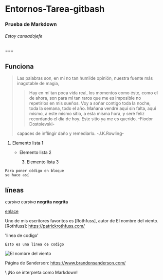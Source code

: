 # Entornos-Tarea-gitbash

### Prueba de Markdown ###  
###### Estoy cansadojefe #######
===
## Funciona ##

> Las palabras son, en mi no tan humilde opinión, nuestra fuente más inagotable de magia, 
>
> > Hay en mí tan poca vida real, los momentos como éste, como el de ahora, son para mí tan raros que me es imposible no repetirlos en mis sueños.
> > Voy a soñar contigo toda la noche, toda la semana, todo el año. Mañana vendré aquí sin falta, aquí mismo, a este mismo sitio, a esta misma hora,
> > y seré feliz recordando el día de hoy. Este sitio ya me es querido. -Fiodor Dostoievski-
>
> capaces de inflingir daño y remediarlo. -J.K.Rowling-

1. Elemento lista 1
   
    - Elemento lista 2
   
        3. Elemento lista 3

~~~
Para poner código en bloque
se hace así
~~~
líneas
----------

*cursiva*
_cursiva_
**negrita**
__negrita__

[enlace](https://patrickrothfuss.com/)

Uno de mis escritores favoritos es [Rothfuss], autor de El nombre del viento.
[Rothfuss]: https://patrickrothfuss.com/

'linea de codigo'

    Esto es una linea de codigo

![El nombre del viento](https://static.fnac-static.com/multimedia/Images/ES/NR/d4/7e/00/32468/1540-1.jpg)

Página de Sanderson: <https://www.brandonsanderson.com/>

\ ¡No se interpreta como Markdown!


